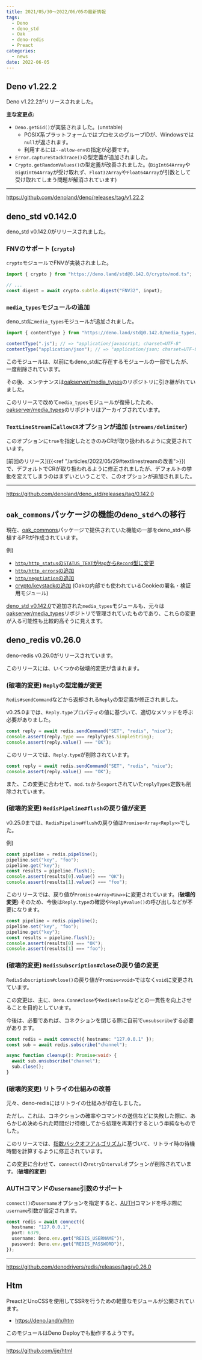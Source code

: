 ```yaml
---
title: 2021/05/30〜2022/06/05の最新情報
tags:
  - Deno
  - deno_std
  - Oak
  - deno-redis
  - Preact
categories:
  - news
date: 2022-06-05
---
```


## Deno v1.22.2

Deno v1.22.2がリリースされました。

**主な変更点:**

- `Deno.getGid()`が実装されました。(unstable)
  - POSIX系プラットフォームではプロセスのグループIDが、Windowsでは`null`が返されます。
  - 利用するには`--allow-env`の指定が必要です。
- `Error.captureStackTrace()`の型定義が追加されました。
- `Crypto.getRandomValues()`の型定義が改善されました。(`BigInt64Array`や`BigUint64Array`が受け取れず、`Float32Array`や`Float64Array`が引数として受け取れてしまう問題が解消されています)

---

https://github.com/denoland/deno/releases/tag/v1.22.2

## deno_std v0.142.0

deno_std v0.142.0がリリースされました。

### FNVのサポート (`crypto`)

`crypto`モジュールでFNVが実装されました。

```javascript
import { crypto } from "https://deno.land/std@0.142.0/crypto/mod.ts";

// ...
const digest = await crypto.subtle.digest("FNV32", input);
```

### `media_types`モジュールの追加

deno_stdに`media_types`モジュールが追加されました。

```javascript
import { contentType } from "https://deno.land/std@0.142.0/media_types/mod.ts";

contentType(".js"); // => "application/javascript; charset=UTF-8"
contentType("application/json"); // => "application/json; charset=UTF-8"
```

このモジュールは、以前にもdeno_stdに存在するモジュールの一部でしたが、一度削除されています。

その後、メンテナンスは[oakserver/media_types](https://github.com/oakserver/media_types)のリポジトリに引き継がれていました。

このリリースで改めて`media_types`モジュールが復帰したため、[oakserver/media_types](https://github.com/oakserver/media_types)のリポジトリはアーカイブされています。

### `TextLineStream`に`allowCR`オプションが追加 (`streams/delimiter`)

このオプションに`true`を指定したときのみCRが取り扱われるように変更されています。

[前回のリリース]({{<ref "/articles/2022/05/29#textlinestreamの改善">}})で、デフォルトでCRが取り扱われるように修正されましたが、デフォルトの挙動を変えてしまうのはまずいということで、このオプションが追加されました。

---

https://github.com/denoland/deno_std/releases/tag/0.142.0

## `oak_commons`パッケージの機能の`deno_std`への移行

現在、[oak_commons](https://github.com/oakserver/commons)パッケージで提供されていた機能の一部をdeno_stdへ移植するPRが作成されています。

例)

- [`http/http_status`の`STATUS_TEXT`が`Map`から`Record`型に変更](https://github.com/denoland/deno_std/pull/2297)
- [`http/http_errors`の追加](https://github.com/denoland/deno_std/pull/2307)
- [`http/negotiation`の追加](https://github.com/denoland/deno_std/pull/2302)
- [crypto/keystackの追加](https://github.com/denoland/deno_std/pull/2303) (Oakの内部でも使われているCookieの署名・検証用モジュール)

[deno_std v0.142.0](#deno_std-v01420)で追加された`media_types`モジュールも、元々は
[oakserver/media_types](https://github.com/oakserver/media_types)リポジトリで管理されていたものであり、これらの変更が入る可能性も比較的高そうに見えます。

## deno_redis v0.26.0

deno-redis v0.26.0がリリースされています。

このリリースには、いくつかの破壊的変更が含まれます。

### (**破壊的変更**) `Reply`の型定義が変更

`Redis#sendCommand`などから返却される`Reply`の型定義が修正されました。

v0.25.0までは、`Reply.type`プロパティの値に基づいて、適切なメソッドを呼ぶ必要がありました。

```javascript
const reply = await redis.sendCommand("SET", "redis", "nice");
console.assert(reply.type === replyTypes.SimpleString);
console.assert(reply.value() === "OK");
```

このリリースでは、`Reply.type`が削除されています。

```javascript
const reply = await redis.sendCommand("SET", "redis", "nice");
console.assert(reply.value() === "OK");
```

また、この変更に合わせて、`mod.ts`から`export`されていた`replyTypes`定数も削除されています。

### (**破壊的変更**) `RedisPipeline#flush`の戻り値が変更

v0.25.0までは、`RedisPipeline#flush`の戻り値は`Promise<Array<Reply>>`でした。

例)

```javascript
const pipeline = redis.pipeline();
pipeline.set("key", "foo");
pipeline.get("key");
const results = pipeline.flush();
console.assert(results[0].value() === "OK");
console.assert(results[1].value() === "foo");
```

このリリースでは、戻り値が`Promise<Array<Raw>>`に変更されています。(**破壊的変更**)
そのため、今後は`Reply.type`の確認や`Reply#value()`の呼び出しなどが不要になります。

```javascript
const pipeline = redis.pipeline();
pipeline.set("key", "foo");
pipeline.get("key");
const results = pipeline.flush();
console.assert(results[0] === "OK");
console.assert(results[1] === "foo");
```

### (**破壊的変更**) `RedisSubscription#close`の戻り値の変更

`RedisSubscription#close()`の戻り値が`Promise<void>`ではなく`void`に変更されています。

この変更は、主に、`Deno.Conn#close`や`Redis#close`などとの一貫性を向上させることを目的としています。

今後は、必要であれば、コネクションを閉じる際に自前で`unsubscribe`する必要があります。

```typescript
const redis = await connect({ hostname: "127.0.0.1" });
const sub = await redis.subscribe("channel");

async function cleanup(): Promise<void> {
  await sub.unsubscribe("channel");
  sub.close();
}
```

### (**破壊的変更**) リトライの仕組みの改善

元々、deno-redisにはリトライの仕組みが存在しました。

ただし、これは、コネクションの確率やコマンドの送信などに失敗した際に、あらかじめ決められた時間だけ待機してから処理を再実行するという単純なものでした。

このリリースでは、[指数バックオフアルゴリズム](https://en.wikipedia.org/wiki/Exponential_backoff)に基づいて、リトライ時の待機時間を計算するように修正されています。

この変更に合わせて、`connect()`の`retryInterval`オプションが削除されています。(**破壊的変更**)

### AUTHコマンドの`username`引数のサポート

`connect()`の`username`オプションを指定すると、[AUTH](https://redis.io/commands/auth/)コマンドを呼ぶ際に`username`引数が設定されます。

```typescript
const redis = await connect({
  hostname: "127.0.0.1",
  port: 6379,
  username: Deno.env.get("REDIS_USERNAME")!,
  password: Deno.env.get("REDIS_PASSWORD")!,
});
```

---

https://github.com/denodrivers/redis/releases/tag/v0.26.0

## Htm

PreactとUnoCSSを使用してSSRを行うための軽量なモジュールが公開されています。

- https://deno.land/x/htm

このモジュールはDeno Deployでも動作するようです。

---

https://github.com/ije/html

